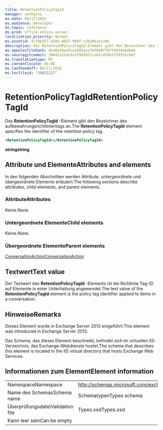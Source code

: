 ```yaml
---
title: RetentionPolicyTagId
manager: sethgros
ms.date: 09/17/2015
ms.audience: Developer
ms.topic: reference
ms.prod: office-online-server
localization_priority: Normal
ms.assetid: 4cf8b357-a58d-4837-994f-c2ba9b1eca4b
description: Das RetentionPolicyTagId-Element gibt den Bezeichner des aufbewahrungsrichtlinientags an.
ms.openlocfilehash: 4b40e36ed3ce2403ace7038d0f78ff6934e6de0b
ms.sourcegitcommit: 34041125dc8c5f993b21cebfc4f8b72f0fd2cb6f
ms.translationtype: MT
ms.contentlocale: de-DE
ms.lasthandoff: 06/11/2018
ms.locfileid: "19831227"
---
```

# <a name="retentionpolicytagid"></a><span data-ttu-id="d66b1-103">RetentionPolicyTagId</span><span class="sxs-lookup"><span data-stu-id="d66b1-103">RetentionPolicyTagId</span></span>

<span data-ttu-id="d66b1-104">Das **RetentionPolicyTagId** -Element gibt den Bezeichner des aufbewahrungsrichtlinientags an.</span><span class="sxs-lookup"><span data-stu-id="d66b1-104">The **RetentionPolicyTagId** element specifies the identifier of the retention policy tag.</span></span> 
  
```XML
<RetentionPolicyTagId></RetentionPolicyTagId>
```

 <span data-ttu-id="d66b1-105">**string**</span><span class="sxs-lookup"><span data-stu-id="d66b1-105">**string**</span></span>
## <a name="attributes-and-elements"></a><span data-ttu-id="d66b1-106">Attribute und Elemente</span><span class="sxs-lookup"><span data-stu-id="d66b1-106">Attributes and elements</span></span>

<span data-ttu-id="d66b1-107">In den folgenden Abschnitten werden Attribute, untergeordnete und übergeordnete Elemente erläutert.</span><span class="sxs-lookup"><span data-stu-id="d66b1-107">The following sections describe attributes, child elements, and parent elements.</span></span>
  
### <a name="attributes"></a><span data-ttu-id="d66b1-108">Attribute</span><span class="sxs-lookup"><span data-stu-id="d66b1-108">Attributes</span></span>

<span data-ttu-id="d66b1-109">Keine.</span><span class="sxs-lookup"><span data-stu-id="d66b1-109">None.</span></span>
  
### <a name="child-elements"></a><span data-ttu-id="d66b1-110">Untergeordnete Elemente</span><span class="sxs-lookup"><span data-stu-id="d66b1-110">Child elements</span></span>

<span data-ttu-id="d66b1-111">Keine.</span><span class="sxs-lookup"><span data-stu-id="d66b1-111">None.</span></span>
  
### <a name="parent-elements"></a><span data-ttu-id="d66b1-112">Übergeordnete Elemente</span><span class="sxs-lookup"><span data-stu-id="d66b1-112">Parent elements</span></span>

[<span data-ttu-id="d66b1-113">ConversationAction</span><span class="sxs-lookup"><span data-stu-id="d66b1-113">ConversationAction</span></span>](conversationaction.md)
  
## <a name="text-value"></a><span data-ttu-id="d66b1-114">Textwert</span><span class="sxs-lookup"><span data-stu-id="d66b1-114">Text value</span></span>

<span data-ttu-id="d66b1-115">Der Textwert des **RetentionPolicyTagId** -Elements ist die Richtlinie Tag-ID auf Elemente in einer Unterhaltung angewendet.</span><span class="sxs-lookup"><span data-stu-id="d66b1-115">The text value of the **RetentionPolicyTagId** element is the policy tag identifier applied to items in a conversation.</span></span> 
  
## <a name="remarks"></a><span data-ttu-id="d66b1-116">Hinweise</span><span class="sxs-lookup"><span data-stu-id="d66b1-116">Remarks</span></span>

<span data-ttu-id="d66b1-117">Dieses Element wurde in Exchange Server 2013 eingeführt.</span><span class="sxs-lookup"><span data-stu-id="d66b1-117">This element was introduced in Exchange Server 2013.</span></span>
  
<span data-ttu-id="d66b1-118">Das Schema, das dieses Element beschreibt, befindet sich im virtuellen IIS-Verzeichnis, das Exchange-Webdienste hostet.</span><span class="sxs-lookup"><span data-stu-id="d66b1-118">The schema that describes this element is located in the IIS virtual directory that hosts Exchange Web Services.</span></span>
  
## <a name="element-information"></a><span data-ttu-id="d66b1-119">Informationen zum Element</span><span class="sxs-lookup"><span data-stu-id="d66b1-119">Element information</span></span>

|||
|:-----|:-----|
|<span data-ttu-id="d66b1-120">Namespace</span><span class="sxs-lookup"><span data-stu-id="d66b1-120">Namespace</span></span>  <br/> |http://schemas.microsoft.com/exchange/services/2006/types  <br/> |
|<span data-ttu-id="d66b1-121">Name des Schemas</span><span class="sxs-lookup"><span data-stu-id="d66b1-121">Schema name</span></span>  <br/> |<span data-ttu-id="d66b1-122">Schematypen</span><span class="sxs-lookup"><span data-stu-id="d66b1-122">Types schema</span></span>  <br/> |
|<span data-ttu-id="d66b1-123">Überprüfungsdatei</span><span class="sxs-lookup"><span data-stu-id="d66b1-123">Validation file</span></span>  <br/> |<span data-ttu-id="d66b1-124">Types.xsd</span><span class="sxs-lookup"><span data-stu-id="d66b1-124">Types.xsd</span></span>  <br/> |
|<span data-ttu-id="d66b1-125">Kann leer sein</span><span class="sxs-lookup"><span data-stu-id="d66b1-125">Can be empty</span></span>  <br/> ||
   

